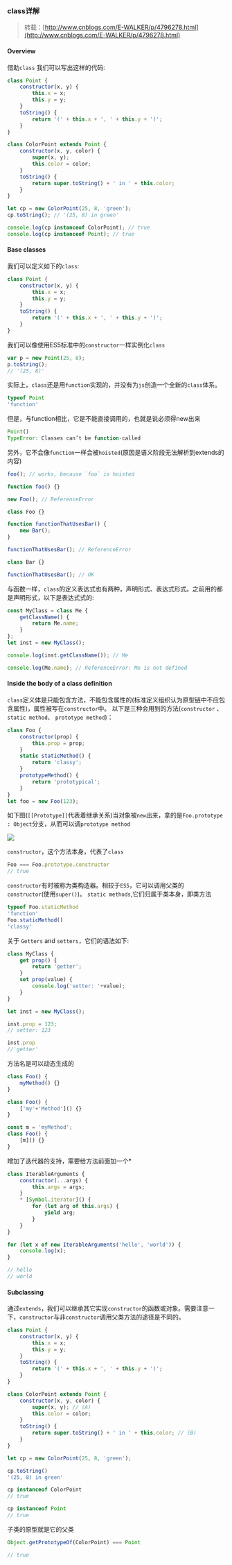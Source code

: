 ### class详解
>转载：[http://www.cnblogs.com/E-WALKER/p/4796278.html](http://www.cnblogs.com/E-WALKER/p/4796278.html)

#### Overview
借助`class` 我们可以写出这样的代码:

```javaScript
class Point {
    constructor(x, y) {
        this.x = x;
        this.y = y;
    }
    toString() {
        return '(' + this.x + ', ' + this.y + ')';
    }
}

class ColorPoint extends Point {
    constructor(x, y, color) {
        super(x, y);
        this.color = color;
    }
    toString() {
        return super.toString() + ' in ' + this.color;
    }
}

let cp = new ColorPoint(25, 8, 'green');
cp.toString(); // '(25, 8) in green'

console.log(cp instanceof ColorPoint); // true
console.log(cp instanceof Point); // true
```
#### Base classes
我们可以定义如下的`class`:

```javaScript
class Point {
    constructor(x, y) {
        this.x = x;
        this.y = y;
    }
    toString() {
        return '(' + this.x + ', ' + this.y + ')';
    }
}
```
我们可以像使用ES5标准中的`constructor`一样实例化`class`

```javaScript
var p = new Point(25, 8);
p.toString();
// '(25, 8)'
```
实际上，`class`还是用`function`实现的，并没有为`js`创造一个全新的`class`体系。

```javaScript
typeof Point
'function'
```
但是，与function相比，它是不能直接调用的，也就是说必须得new出来

```javaScript
Point()
TypeError: Classes can’t be function-called
```
另外，它不会像`function`一样会被`hoisted`(原因是语义阶段无法解析到extends的内容)

```javaScript
foo(); // works, because `foo` is hoisted

function foo() {}

new Foo(); // ReferenceError

class Foo {}
```

```javaScript
function functionThatUsesBar() {
    new Bar();
}

functionThatUsesBar(); // ReferenceError

class Bar {}

functionThatUsesBar(); // OK
```

与函数一样，`class`的定义表达式也有两种，声明形式、表达式形式。之前用的都是声明形式，以下是表达式式的:

```javaScript
const MyClass = class Me {
    getClassName() {
        return Me.name;
    }
};
let inst = new MyClass();

console.log(inst.getClassName()); // Me

console.log(Me.name); // ReferenceError: Me is not defined
```
#### Inside the body of a class definition
`class`定义体是只能包含方法，不能包含属性的(标准定义组织认为原型链中不应包含属性)，属性被写在`constructor`中。
以下是三种会用到的方法(`constructor` 、`static method`、 `prototype method`)：

```javaScript
class Foo {
    constructor(prop) {
        this.prop = prop;
    }
    static staticMethod() {
        return 'classy';
    }
    prototypeMethod() {
        return 'prototypical';
    }
}
let foo = new Foo(123);
```
如下图(`[[Prototype]]`代表着继承关系)当对象被`new`出来，拿的是`Foo.prototype : Object`分支，从而可以调`prototype method`

![](/assets/js0401.gif)

`constructor`，这个方法本身，代表了`class`

```javaScript
Foo === Foo.prototype.constructor
// true
```
`constructor`有时被称为类构造器。相较于`ES5`，它可以调用父类的`constructor`(使用`super()`)。
`static methods`,它们归属于类本身，即类方法

```javaScript
typeof Foo.staticMethod
'function'
Foo.staticMethod()
'classy'
```
关于 `Getters` and `setters`，它们的语法如下:

```javaScript
class MyClass {
    get prop() {
        return 'getter';
    }
    set prop(value) {
        console.log('setter: '+value);
    }
}

let inst = new MyClass();

inst.prop = 123;
// setter: 123

inst.prop
//'getter'
```
方法名是可以动态生成的

```javaScript
class Foo() {
    myMethod() {}
}

class Foo() {
    ['my'+'Method']() {}
}

const m = 'myMethod';
class Foo() {
    [m]() {}
}
```
增加了迭代器的支持，需要给方法前面加一个*

```javaScript
class IterableArguments {
    constructor(...args) {
        this.args = args;
    }
    * [Symbol.iterator]() {
        for (let arg of this.args) {
            yield arg;
        }
    }
}

for (let x of new IterableArguments('hello', 'world')) {
    console.log(x);
}

// hello
// world
```

#### Subclassing
通过`extends`，我们可以继承其它实现`constructor`的函数或对象。需要注意一下，`constructor`与非`constructor`调用父类方法的途径是不同的。

```javaScript
class Point {
    constructor(x, y) {
        this.x = x;
        this.y = y;
    }
    toString() {
        return '(' + this.x + ', ' + this.y + ')';
    }
}

class ColorPoint extends Point {
    constructor(x, y, color) {
        super(x, y); // (A)
        this.color = color;
    }
    toString() {
        return super.toString() + ' in ' + this.color; // (B)
    }
}

let cp = new ColorPoint(25, 8, 'green');

cp.toString()
'(25, 8) in green'

cp instanceof ColorPoint
// true

cp instanceof Point
// true
```
子类的原型就是它的父类

```javaScript
Object.getPrototypeOf(ColorPoint) === Point

// true
```

















